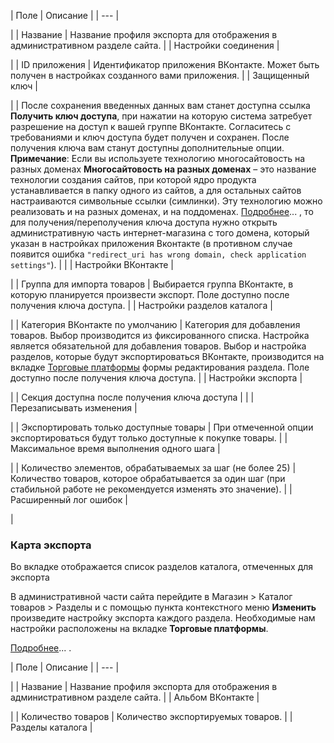 | Поле | Описание |
| --- |

|
| Название | Название профиля экспорта для отображения в административном разделе сайта. |
| Настройки соединения |

|
| ID приложения | Идентификатор приложения ВКонтакте. Может быть получен в настройках созданного вами приложения. |
| Защищенный ключ |

|
| После сохранения введенных данных вам станет доступна ссылка **Получить ключ доступа**, при нажатии на которую система затребует разрешение на доступ к вашей группе ВКонтакте. Согласитесь с требованиями и ключ доступа будет получен и сохранен. После получения ключа вам станут доступны дополнительные опции. **Примечание**: Если вы используете технологию многосайтовость на разных доменах    **Многосайтовость на разных доменах** – это название технологии создания сайтов, при которой ядро продукта устанавливается в папку одного из сайтов, а для остальных сайтов настраиваются символьные ссылки (симлинки). Эту технологию можно реализовать и на разных доменах, и на поддоменах.   [Подробнее](https://dev.1c-bitrix.ru/learning/course/?COURSE_ID=103&LESSON_ID=287)... , то для получения/переполучения ключа доступа нужно открыть административную часть интернет-магазина с того домена, который указан в настройках приложения Вконтакте (в противном случае появится ошибка `"redirect_uri has wrong domain, check application settings"`). | |
| Настройки ВКонтакте |

|
| Группа для импорта товаров | Выбирается группа ВКонтакте, в которую планируется произвести экспорт. Поле доступно после получения ключа доступа. |
| Настройки разделов каталога |

|
| Категория ВКонтакте по умолчанию | Категория для добавления товаров. Выбор производится из фиксированного списка. Настройка является обязательной для добавления товаров.  Выбор и настройка разделов, которые будут экспортироваться ВКонтакте, производится на вкладке [Торговые платформы](/user_help/store/catalog/products/cat_section_edit.php#platform) формы редактирования раздела.   Поле доступно после получения ключа доступа. |
| Настройки экспорта |

|
| Секция доступна после получения ключа доступа | |
| Перезаписывать изменения |

|
| Экспортировать только доступные товары | При отмеченной опции экспортироваться будут только доступные к покупке товары. |
| Максимальное время выполнения одного шага |

|
| Количество элементов, обрабатываемых за шаг (не более 25) | Количество товаров, которое обрабатывается за один шаг (при стабильной работе не рекомендуется изменять это значение). |
| Расширенный лог ошибок |

|

### Карта экспорта

Во вкладке отображается список разделов каталога,
отмеченных для экспорта



В административной части сайта перейдите в Магазин > Каталог товаров > Разделы и с помощью пункта контекстного меню **Изменить** произведите настройку экспорта каждого раздела. Необходимые нам настройки расположены на вкладке **Торговые платформы**.
  
  
[Подробнее](https://dev.1c-bitrix.ru/learning/course/index.php?COURSE_ID=42&LESSON_ID=8695)...
.

| Поле | Описание |
| --- |

|
| Название | Название профиля экспорта для отображения в административном разделе сайта. |
| Альбом ВКонтакте |

|
| Количество товаров | Количество экспортируемых товаров. |
| Разделы каталога |